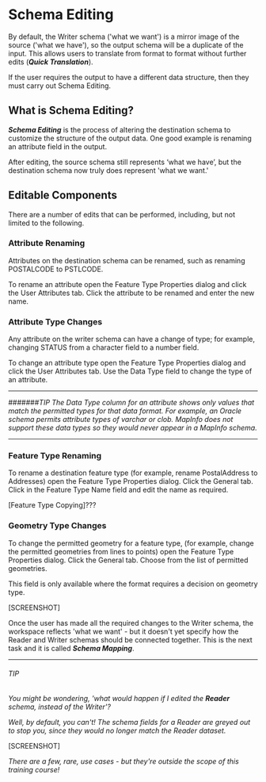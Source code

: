 # Schema Editing

By default, the Writer schema ('what we want') is a mirror image of the source ('what we have'), so the output schema will be a duplicate of the input. This allows users to translate from format to format without further edits (***Quick Translation***).

If the user requires the output to have a different data structure, then they must carry out Schema Editing.

## What is Schema Editing?
***Schema Editing*** is the process of altering the destination schema to customize the structure of the output data. One good example is renaming an attribute field in the output. 

After editing, the source schema still represents ‘what we have’, but the destination schema now truly does represent 'what we want.'


## Editable Components
There are a number of edits that can be performed, including, but not limited to the following.

### Attribute Renaming
Attributes on the destination schema can be renamed, such as renaming POSTALCODE to PSTLCODE.

To rename an attribute open the Feature Type Properties dialog and click the User Attributes tab. Click the attribute to be renamed and enter the new name.

### Attribute Type Changes
Any attribute on the writer schema can have a change of type; for example, changing STATUS from a character field to a number field.

To change an attribute type open the Feature Type Properties dialog and click the User Attributes tab. Use the Data Type field to change the type of an attribute.


----------
#######*TIP*
*The Data Type column for an attribute shows only values that match the permitted types for that data format. For example, an Oracle schema permits attribute types of varchar or clob. MapInfo does not support these data types so they would never appear in a MapInfo schema.*

----------


### Feature Type Renaming
To rename a destination feature type (for example, rename PostalAddress to Addresses) open the Feature Type Properties dialog. Click the General tab. Click in the Feature Type Name field and edit the name as required.

[Feature Type Copying]???

### Geometry Type Changes
To change the permitted geometry for a feature type, (for example, change the permitted geometries from lines to points) open the Feature Type Properties dialog. Click the General tab. Choose from the list of permitted geometries.

This field is only available where the format requires a decision on geometry type.


[SCREENSHOT]

Once the user has made all the required changes to the Writer schema, the workspace reflects 'what we want' - but it doesn't yet specify how the Reader and Writer schemas should be connected together. This is the next task and it is called ***Schema Mapping***.

----------
###### *TIP*
*You might be wondering, 'what would happen if I edited the **Reader** schema, instead of the Writer'?*

*Well, by default, you can't! The schema fields for a Reader are greyed out to stop you, since they would no longer match the Reader dataset.*

[SCREENSHOT]

*There are a few, rare, use cases - but they're outside the scope of this training course!*